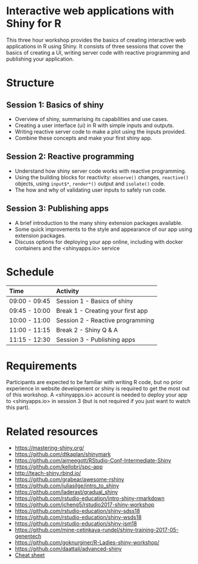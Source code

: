 
<!-- README.md is generated from README.Rmd. Please edit that file -->

# Interactive web applications with Shiny for R

This three hour workshop provides the basics of creating interactive web
applications in R using Shiny. It consists of three sessions that cover
the basics of creating a UI, writing server code with reactive
programming and publishing your application.

# Structure

## Session 1: Basics of shiny

- Overview of shiny, summarising its capabilities and use cases.
- Creating a user interface (ui) in R with simple inputs and outputs.
- Writing reactive server code to make a plot using the inputs provided.
- Combine these concepts and make your first shiny app.

## Session 2: Reactive programming

- Understand how shiny server code works with reactive programming.
- Using the building blocks for reactivity: `observe()` changes,
  `reactive()` objects, using `input$*`, `render*()` output and
  `isolate()` code.
- The how and why of validating user inputs to safely run code.

## Session 3: Publishing apps

- A brief introduction to the many shiny extension packages available.
- Some quick improvements to the style and appearance of our app using
  extension packages.
- Discuss options for deploying your app online, including with docker
  containers and the \<shinyapps.io\> service

# Schedule

| Time          | Activity                          |
|:--------------|:----------------------------------|
| 09:00 - 09:45 | Session 1 - Basics of shiny       |
| 09:45 - 10:00 | Break 1 - Creating your first app |
| 10:00 - 11:00 | Session 2 - Reactive programming  |
| 11:00 - 11:15 | Break 2 - Shiny Q & A             |
| 11:15 - 12:30 | Session 3 - Publishing apps       |

# Requirements

Participants are expected to be familiar with writing R code, but no
prior experience in website development or shiny is required to get the
most out of this workshop. A \<shinyapps.io\> account is needed to
deploy your app to \<shinyapps.io\> in session 3 (but is not required if
you just want to watch this part).

# Related resources

- <https://mastering-shiny.org/>
- <https://github.com/dtkaplan/shinymark>
- <https://github.com/aimeegott/RStudio-Conf-Intermediate-Shiny>
- <https://github.com/kellobri/spc-app>
- <http://teach-shiny.rbind.io/>
- <https://github.com/grabear/awesome-rshiny>
- <https://github.com/juliasilge/intro_to_shiny>
- <https://github.com/laderast/gradual_shiny>
- <https://github.com/rstudio-education/intro-shiny-rmarkdown>
- <https://github.com/jcheng5/rstudio2017-shiny-workshop>
- <https://github.com/rstudio-education/shiny-sdss18>
- <https://github.com/rstudio-education/shiny-wsds18>
- <https://github.com/rstudio-education/shiny-jsm18>
- <https://github.com/mine-cetinkaya-rundel/shiny-training-2017-05-genentech>
- <https://github.com/goknurginer/R-Ladies-shiny-workshop/>
- <https://github.com/daattali/advanced-shiny>
- [Cheat
  sheet](https://github.com/rstudio/cheatsheets/raw/master/shiny.pdf)
